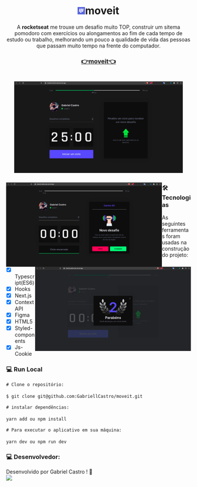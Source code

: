 <h1 align="center"><img height="20" src="/public/favicon.png">moveit</h1>  
<p align="center">A <strong>rocketseat</strong> me trouxe um desafio muito TOP, construir um sitema pomodoro com exercícios ou alongamentos ao fim de cada tempo de estudo ou trabalho, melhorando um pouco a qualidade de vida das pessoas que passam muito tempo na frente do computador.</p>  

<h3 align="center"><a href="https://moveit-ashen-psi.vercel.app/">👉moveit👈</a> </h3>
<h1 align="center">
  <img height="250" src="/public/moveit3.png">
</h1>

<img align="left" height="230" src="/public/Moveit.png">   
<img align="right" height="230" src="/public/moveit2.png">   


### 🛠 Tecnologias

As seguintes ferramentas foram usadas na construção do projeto:

- [x] Typescript(ES6)
- [x] Hooks
- [x] Next.js
- [x] Context API
- [x] Figma
- [x] HTML5
- [x] Styled-components
- [x] Js-Cookie

### 💻 Run Local

```
# Clone o repositório:

$ git clone git@github.com:GabriellCastro/moveit.git
```

```
# instalar dependências:

yarn add ou npm install
```

```
# Para executar o aplicativo em sua máquina:

yarn dev ou npm run dev
```
### 💻 Desenvolvedor:

Desenvolvido por Gabriel Castro ! 🥇  
<kbd>
    <img src="https://avatars.githubusercontent.com/u/61993679?s=460&u=970a557bb6ad3bf6ff644dc20d5b6d3cdd753a93&v=4" width="100px;" />
 </kbd>
